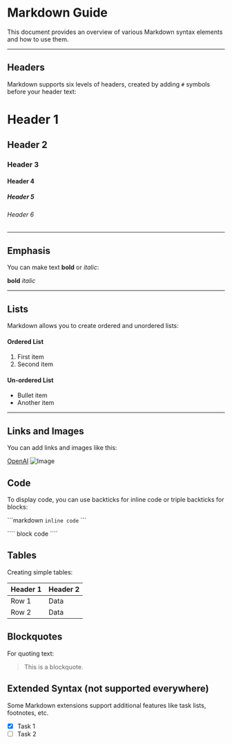 
# Markdown Guide

This document provides an overview of various Markdown syntax elements and how to use them.

---

## Headers

Markdown supports six levels of headers, created by adding `#` symbols before your header text:

# Header 1
## Header 2
### Header 3
#### Header 4
##### Header 5
###### Header 6

---

## Emphasis

You can make text **bold** or *italic*:

**bold**
*italic*

---

## Lists

Markdown allows you to create ordered and unordered lists:

#### Ordered List
1. First item
2. Second item

#### Un-ordered List
- Bullet item
- Another item

---

## Links and Images

You can add links and images like this:

[OpenAI](https://www.openai.com)
![Image](https://nuxt.com/assets/design-kit/icon-green.png)

## Code

To display code, you can use backticks for inline code or triple backticks for blocks:

\`\`\`markdown
`inline code`
\`\`\`

\`\`\`\`
block code
\`\`\`\`

## Tables

Creating simple tables:

| Header 1 | Header 2 |
|----------|----------|
| Row 1    | Data     |
| Row 2    | Data     |

## Blockquotes

For quoting text:

> This is a blockquote.


## Extended Syntax (not supported everywhere)

Some Markdown extensions support additional features like task lists, footnotes, etc.

- [x] Task 1
- [ ] Task 2

